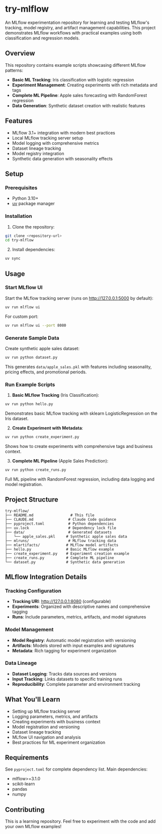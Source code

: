 # try-mlflow

An MLflow experimentation repository for learning and testing MLflow's tracking, model registry, and artifact management capabilities. This project demonstrates MLflow workflows with practical examples using both classification and regression models.

## Overview

This repository contains example scripts showcasing different MLflow patterns:

- **Basic ML Tracking**: Iris classification with logistic regression
- **Experiment Management**: Creating experiments with rich metadata and tags
- **Complete ML Pipeline**: Apple sales forecasting with RandomForest regression
- **Data Generation**: Synthetic dataset creation with realistic features

## Features

- MLflow 3.1+ integration with modern best practices
- Local MLflow tracking server setup
- Model logging with comprehensive metrics
- Dataset lineage tracking
- Model registry integration
- Synthetic data generation with seasonality effects

## Setup

### Prerequisites

- Python 3.10+
- [uv](https://docs.astral.sh/uv/) package manager

### Installation

1. Clone the repository:
```bash
git clone <repository-url>
cd try-mlflow
```

2. Install dependencies:
```bash
uv sync
```

## Usage

### Start MLflow UI

Start the MLflow tracking server (runs on http://127.0.0.1:5000 by default):

```bash
uv run mlflow ui
```

For custom port:
```bash
uv run mlflow ui --port 8080
```

### Generate Sample Data

Create synthetic apple sales dataset:

```bash
uv run python dataset.py
```

This generates `data/apple_sales.pkl` with features including seasonality, pricing effects, and promotional periods.

### Run Example Scripts

1. **Basic MLflow Tracking** (Iris Classification):
```bash
uv run python hello.py
```
Demonstrates basic MLflow tracking with sklearn LogisticRegression on the Iris dataset.

2. **Create Experiment with Metadata**:
```bash
uv run python create_experiment.py
```
Shows how to create experiments with comprehensive tags and business context.

3. **Complete ML Pipeline** (Apple Sales Prediction):
```bash
uv run python create_runs.py
```
Full ML pipeline with RandomForest regression, including data logging and model registration.

## Project Structure

```
try-mlflow/
├── README.md                 # This file
├── CLAUDE.md                # Claude Code guidance
├── pyproject.toml           # Python dependencies
├── uv.lock                  # Dependency lock file
├── data/                    # Generated datasets
│   └── apple_sales.pkl     # Synthetic apple sales data
├── mlruns/                  # MLflow tracking data
├── mlartifacts/            # MLflow model artifacts
├── hello.py                # Basic MLflow example
├── create_experiment.py    # Experiment creation example
├── create_runs.py          # Complete ML pipeline
└── dataset.py              # Synthetic data generation
```

## MLflow Integration Details

### Tracking Configuration
- **Tracking URI**: http://127.0.0.1:8080 (configurable)
- **Experiments**: Organized with descriptive names and comprehensive tagging
- **Runs**: Include parameters, metrics, artifacts, and model signatures

### Model Management
- **Model Registry**: Automatic model registration with versioning
- **Artifacts**: Models stored with input examples and signatures
- **Metadata**: Rich tagging for experiment organization

### Data Lineage
- **Dataset Logging**: Tracks data sources and versions
- **Input Tracking**: Links datasets to specific training runs
- **Reproducibility**: Complete parameter and environment tracking

## What You'll Learn

- Setting up MLflow tracking server
- Logging parameters, metrics, and artifacts
- Creating experiments with business context
- Model registration and versioning
- Dataset lineage tracking
- MLflow UI navigation and analysis
- Best practices for ML experiment organization

## Requirements

See `pyproject.toml` for complete dependency list. Main dependencies:
- mlflow>=3.1.0
- scikit-learn
- pandas
- numpy

## Contributing

This is a learning repository. Feel free to experiment with the code and add your own MLflow examples!
